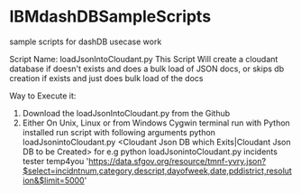 # IBMdashDBSampleScripts
sample scripts for dashDB usecase work

Script Name: loadJsonIntoCloudant.py
This Script Will create a cloudant database if doesn't exists and does a bulk load of JSON docs, or skips db creation if exists and just does bulk load of the docs

Way to Execute it:
1. Download the loadJsonIntoCloudant.py from the Github 
2. Either On Unix, Linux or from Windows Cygwin terminal run with Python installed run script with following arguments
python loadJsonintoCloudant.py <Cloudant Json DB which Exits|Cloudant Json DB to be Created> <Cloudant Username> <Cloudant Password> <JSON Docs URL>
for e.g
python loadJsonintoCloudant.py incidents tester temp4you 'https://data.sfgov.org/resource/tmnf-yvry.json?$select=incidntnum,category,descript,dayofweek,date,pddistrict,resolution&$limit=5000'
